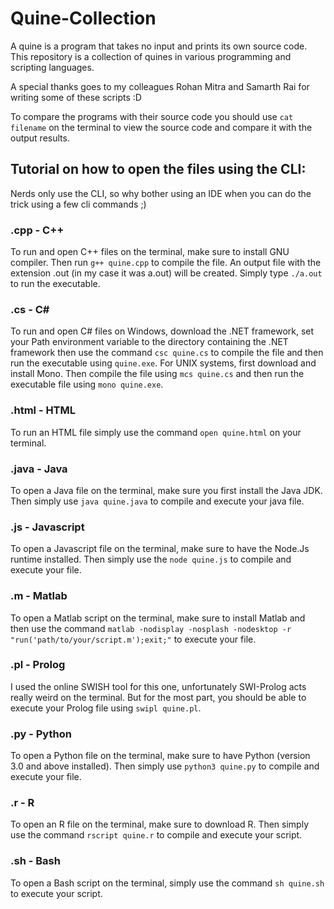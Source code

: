 # Quine-Collection
A quine is a program that takes no input and prints its own source code. This repository is a collection of quines in various programming and scripting languages.

A special thanks goes to my colleagues Rohan Mitra and Samarth Rai for writing some of these scripts :D

To compare the programs with their source code you should use `cat filename` on the terminal to view the source code and compare it with the output results.

## Tutorial on how to open the files using the CLI:
Nerds only use the CLI, so why bother using an IDE when you can do the trick using a few cli commands ;)

### .cpp - C++
To run and open C++ files on the terminal, make sure to install GNU compiler. Then run `g++ quine.cpp` to compile the file. An output file with the extension .out (in my case it was a.out) will be created. Simply type `./a.out` to run the executable.

### .cs - C#
To run and open C# files on Windows, download the .NET framework, set your Path environment variable to the directory containing the .NET framework then use the command `csc quine.cs` to compile the file and then run the executable using `quine.exe`. For UNIX systems, first download and install Mono. Then compile the file using `mcs quine.cs` and then run the executable file using `mono quine.exe`.

### .html - HTML
To run an HTML file simply use the command `open quine.html` on your terminal.

### .java - Java
To open a Java file on the terminal, make sure you first install the Java JDK. Then simply use `java quine.java` to compile and execute your java file.

### .js - Javascript
To open a Javascript file on the terminal, make sure to have the Node.Js runtime installed. Then simply use the `node quine.js` to compile and execute your file.

### .m - Matlab
To open a Matlab script on the terminal, make sure to install Matlab and then use the command `matlab -nodisplay -nosplash -nodesktop -r "run('path/to/your/script.m');exit;"` to execute your file.

### .pl - Prolog
I used the online SWISH tool for this one, unfortunately SWI-Prolog acts really weird on the terminal. But for the most part, you should be able to execute your Prolog file using `swipl quine.pl`.

### .py - Python
To open a Python file on the terminal, make sure to have Python (version 3.0 and above installed). Then simply use `python3 quine.py` to compile and execute your file.

### .r - R
To open an R file on the terminal, make sure to download R. Then simply use the command `rscript quine.r` to compile and execute your script.

### .sh - Bash
To open a Bash script on the terminal, simply use the command `sh quine.sh` to execute your script.
